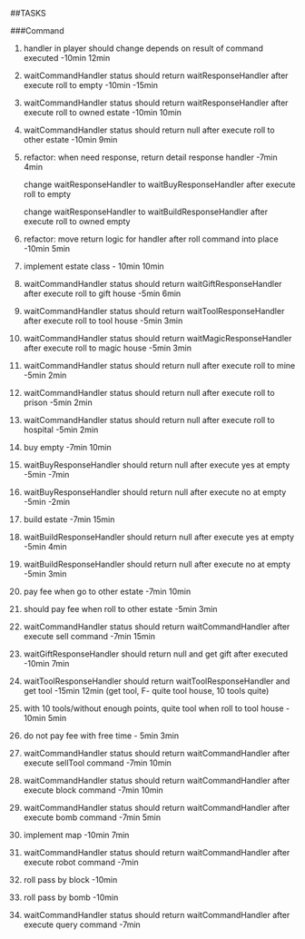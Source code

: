 ##TASKS

###Command

1. handler in player should change depends on result of command executed  -10min 12min

3. waitCommandHandler status should return waitResponseHandler after execute roll to empty  -10min -15min

4. waitCommandHandler status should return waitResponseHandler after execute roll to owned estate  -10min 10min

5. waitCommandHandler status should return null after execute roll to other estate  -10min 9min

6. refactor: when need response, return detail response handler  -7min 4min

    change waitResponseHandler to waitBuyResponseHandler after execute roll to empty
    
    change waitResponseHandler to waitBuildResponseHandler after execute roll to owned empty
    
7. refactor: move return logic for handler after roll command into place  -10min 5min

8. implement estate class  - 10min 10min

7. waitCommandHandler status should return waitGiftResponseHandler after execute roll to gift house  -5min 6min

8. waitCommandHandler status should return waitToolResponseHandler after execute roll to tool house  -5min 3min

12. waitCommandHandler status should return waitMagicResponseHandler after execute roll to magic house  -5min 3min

9. waitCommandHandler status should return null after execute roll to mine  -5min 2min

10. waitCommandHandler status should return null after execute roll to prison  -5min 2min

11. waitCommandHandler status should return null after execute roll to hospital  -5min 2min

12. buy empty -7min 10min

5. waitBuyResponseHandler should return null after execute yes at empty -5min -7min

6. waitBuyResponseHandler should return null after execute no at empty  -5min -2min

13. build estate -7min 15min

5. waitBuildResponseHandler should return null after execute yes at empty -5min 4min

6. waitBuildResponseHandler should return null after execute no at empty  -5min 3min

14. pay fee when go to other estate -7min 10min

15. should pay fee when roll to other estate -5min 3min

13. waitCommandHandler status should return waitCommandHandler after execute sell command  -7min 15min

14. waitGiftResponseHandler should return null and get gift after executed -10min 7min

15. waitToolResponseHandler should return waitToolResponseHandler and get tool -15min 12min
    (get tool, F- quite tool house, 10 tools quite)

16. with 10 tools/without enough points, quite tool when roll to tool house - 10min 5min

17. do not pay fee with free time - 5min 3min

14. waitCommandHandler status should return waitCommandHandler after execute sellTool command  -7min 10min

15. waitCommandHandler status should return waitCommandHandler after execute block command  -7min 10min

16. waitCommandHandler status should return waitCommandHandler after execute bomb command  -7min 5min

17. implement map -10min 7min

17. waitCommandHandler status should return waitCommandHandler after execute robot command  -7min

18. roll pass by block -10min

19. roll pass by bomb -10min

18. waitCommandHandler status should return waitCommandHandler after execute query command  -7min


